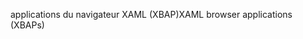 <span data-ttu-id="1eb4c-101">applications du navigateur XAML (XBAP)</span><span class="sxs-lookup"><span data-stu-id="1eb4c-101">XAML browser applications (XBAPs)</span></span>